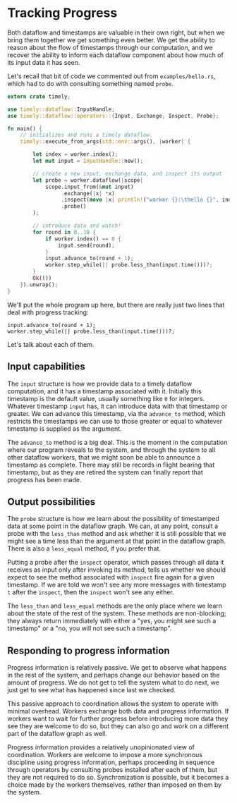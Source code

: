 # Tracking Progress

Both dataflow and timestamps are valuable in their own right, but when we bring them together we get something even better. We get the ability to reason about the flow of timestamps through our computation, and we recover the ability to inform each dataflow component about how much of its input data it has seen.

Let's recall that bit of code we commented out from `examples/hello.rs`, which had to do with consulting something named `probe`.

```rust
extern crate timely;

use timely::dataflow::InputHandle;
use timely::dataflow::operators::{Input, Exchange, Inspect, Probe};

fn main() {
    // initializes and runs a timely dataflow.
    timely::execute_from_args(std::env::args(), |worker| {

        let index = worker.index();
        let mut input = InputHandle::new();

        // create a new input, exchange data, and inspect its output
        let probe = worker.dataflow(|scope|
            scope.input_from(&mut input)
                 .exchange(|x| *x)
                 .inspect(move |x| println!("worker {}:\thello {}", index, x))
                 .probe()
        );

        // introduce data and watch!
        for round in 0..10 {
            if worker.index() == 0 {
                input.send(round);
            }
            input.advance_to(round + 1);
            worker.step_while(|| probe.less_than(input.time()))?;
        }
        Ok(())
    }).unwrap();
}
```

We'll put the whole program up here, but there are really just two lines that deal with progress tracking:

```rust,ignore
input.advance_to(round + 1);
worker.step_while(|| probe.less_than(input.time()))?;
```

Let's talk about each of them.

## Input capabilities

The `input` structure is how we provide data to a timely dataflow computation, and it has a timestamp associated with it. Initially this timestamp is the default value, usually something like `0` for integers. Whatever timestamp `input` has, it can introduce data with that timestamp or greater. We can advance this timestamp, via the `advance_to` method, which restricts the timestamps we can use to those greater or equal to whatever timestamp is supplied as the argument.

The `advance_to` method is a big deal. This is the moment in the computation where our program reveals to the system, and through the system to all other dataflow workers, that we might soon be able to announce a timestamp as complete. There may still be records in flight bearing that timestamp, but as they are retired the system can finally report that progress has been made.

## Output possibilities

The `probe` structure is how we learn about the possibility of timestamped data at some point in the dataflow graph. We can, at any point, consult a probe with the `less_than` method and ask whether it is still possible that we might see a time less than the argument at that point in the dataflow graph. There is also a `less_equal` method, if you prefer that.

Putting a probe after the `inspect` operator, which passes through all data it receives as input only after invoking its method, tells us whether we should expect to see the method associated with `inspect` fire again for a given timestamp. If we are told we won't see any more messages with timestamp `t` after the `inspect`, then the `inspect` won't see any either.

The `less_than` and `less_equal` methods are the only place where we learn about the state of the rest of the system. These methods are non-blocking; they always return immediately with either a "yes, you might see such a timestamp" or a "no, you will not see such a timestamp".

## Responding to progress information

Progress information is relatively passive. We get to observe what happens in the rest of the system, and perhaps change our behavior based on the amount of progress. We do not get to tell the system what to do next, we just get to see what has happened since last we checked.

This passive approach to coordination allows the system to operate with minimal overhead. Workers exchange both data and progress information. If workers want to wait for further progress before introducing more data they see they are welcome to do so, but they can also go and work on a different part of the dataflow graph as well.

Progress information provides a relatively unopinionated view of coordination. Workers are welcome to impose a more synchronous discipline using progress information, perhaps proceeding in sequence through operators by consulting probes installed after each of them, but they are not required to do so. Synchronization is possible, but it becomes a choice made by the workers themselves, rather than imposed on them by the system.
